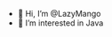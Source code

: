 - 👋 Hi, I’m @LazyMango
- 👀 I’m interested in Java

<!---
LazyMango/LazyMango is a ✨ special ✨ repository because its `README.md` (this file) appears on your GitHub profile.
You can click the Preview link to take a look at your changes.
--->
